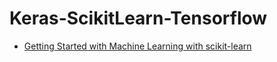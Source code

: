 # Keras-ScikitLearn-Tensorflow

- [Getting Started with Machine Learning with scikit-learn](https://know.anaconda.com/GettingStartedMachineLearning_On-DemandRegistration.html)